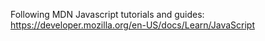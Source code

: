 Following MDN Javascript tutorials and guides: https://developer.mozilla.org/en-US/docs/Learn/JavaScript
